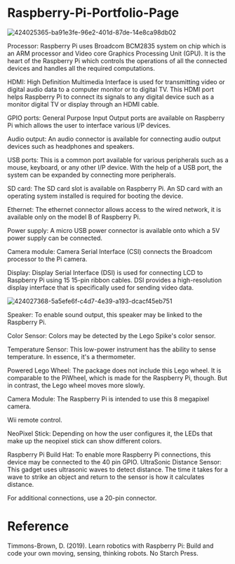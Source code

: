 # Raspberry-Pi-Portfolio-Page
![424025365-ba91e3fe-96e2-401d-87de-14e8ca98db02](https://github.com/user-attachments/assets/4cff2f72-17e3-417f-a827-ff45fb7add71)

Processor: Raspberry Pi uses Broadcom BCM2835 system on chip which is an ARM processor and Video core Graphics Processing Unit (GPU). It is the heart of the Raspberry Pi which controls the operations of all the connected devices and handles all the required computations.

HDMI: High Definition Multimedia Interface is used for transmitting video or digital audio data to a computer monitor or to digital TV. This HDMI port helps Raspberry Pi to connect its signals to any digital device such as a monitor digital TV or display through an HDMI cable.

GPIO ports: General Purpose Input Output ports are available on Raspberry Pi which allows the user to interface various I/P devices.

Audio output: An audio connector is available for connecting audio output devices such as headphones and speakers.

USB ports: This is a common port available for various peripherals such as a mouse, keyboard, or any other I/P device. With the help of a USB port, the system can be expanded by connecting more peripherals.

SD card: The SD card slot is available on Raspberry Pi. An SD card with an operating system installed is required for booting the device.

Ethernet: The ethernet connector allows access to the wired network, it is available only on the model B of Raspberry Pi.

Power supply: A micro USB power connector is available onto which a 5V power supply can be connected.

Camera module: Camera Serial Interface (CSI) connects the Broadcom processor to the Pi camera. 

Display: Display Serial Interface (DSI) is used for connecting LCD to Raspberry Pi using 15 15-pin ribbon cables. DSI provides a high-resolution display interface that is specifically used for sending video data.

![424027368-5a5efe6f-c4d7-4e39-a193-dcacf45eb751](https://github.com/user-attachments/assets/140d7a5f-9b1c-479f-a023-564980677f7a)

Speaker: To enable sound output, this speaker may be linked to the Raspberry Pi.

Color Sensor: Colors may be detected by the Lego Spike's color sensor.

Temperature Sensor: This low-power instrument has the ability to sense temperature. In essence, it's a thermometer.

Powered Lego Wheel: The package does not include this Lego wheel. It is comparable to the PiWheel, which is made for the Raspberry Pi, though. But in contrast, the Lego wheel moves more slowly.

Camera Module: The Raspberry Pi is intended to use this 8 megapixel camera.

Wii remote control.

NeoPixel Stick: Depending on how the user configures it, the LEDs that make up the neopixel stick can show different colors.

Raspberry Pi Build Hat: To enable more Raspberry Pi connections, this device may be connected to the 40 pin GPIO. UltraSonic Distance Sensor: This gadget uses ultrasonic waves to detect distance. The time it takes for a wave to strike an object and return to the sensor is how it calculates distance.

For additional connections, use a 20-pin connector.

# Reference
Timmons-Brown, D. (2019). Learn robotics with Raspberry Pi: Build and code your own moving, sensing, thinking robots. No Starch Press.
